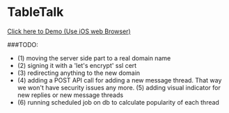 # TableTalk
[Click here to Demo (Use iOS web Browser)](https://penandlim.github.io/TableTalk)

###TODO: 
* (1) moving the server side part to a real domain name 
* (2) signing it with a 'let's encrypt' ssl cert 
* (3) redirecting anything to the new domain 
* (4) adding a POST API call for adding a new message thread. That way we won't have security issues any more. (5) adding visual indicator for new replies or new message threads 
* (6) running scheduled job on db to calculate popularity of each thread
